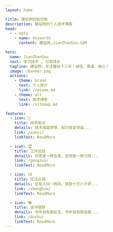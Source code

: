 ```yaml
---
layout: home

title: 建站狗的知识库
description: 建站狗的个人技术博客
head:
  - - meta
    - name: keywords
      content: 建站狗,JianZhanGou.COM

hero:
  name: JianZhanGou
  text: 学习技术 , 分享成长
  tagline: 建站狗，专注建站十三年！诚信、靠谱、放心！
  image: /banner.png
  actions:
    - theme: brand
      text: 个人简介
      link: /resume.md
    - theme: alt
      text: 技术博客
      link: /sitemap.md

features:
  - icon: 🚀
    title: 技术笔记
    details: 技术成就梦想，知识改变命运...
    link: /xuexi/
    linkText: ReadMore

  - icon: 🏆
    title: 工作总结
    details: 优秀是一种态度，坚持是一种习惯...
    link: /gongzuo/
    linkText: ReadMore

  - icon: 📺
    title: 生活点滴
    details: 总有人间一两风，填我十万八千梦...
    link: /shenghuo/
    linkText: ReadMore

  - icon: 📚
    title: 读书随想
    details: 书中自有颜如玉，书中自有黄金屋...
    link: /dushu/
    linkText: ReadMore
---
```


<style>
  :root {
  --vp-home-hero-name-color: transparent;
  --vp-home-hero-name-background: -webkit-linear-gradient(120deg, #bd34fe, #41d1ff);
}
</style>

